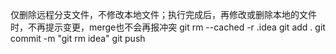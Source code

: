仅删除远程分支文件，不修改本地文件；执行完成后，再修改或删除本地的文件时，不再提示变更，merge也不会再报冲突
git rm --cached -r .idea
git add .
git commit -m "git rm idea"
git push